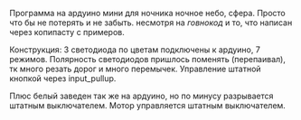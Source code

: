 Программа на ардуино мини для ночника ночное небо, сфера.
Просто что бы не потерять и не забыть.
несмотря на _говнокод_ и то, что написан через копипасту с примеров.


Конструкция:
3 светодиода по цветам подключены к ардуино, 7 режимов.
Полярность светодиодов пришлось поменять (перепаивал), тк много резать дорог и много перемычек.
Управление штатной кнопкой через input_pullup.


Плюс белый заведен так же на ардуино, но по минусу разрывается штатным выключателем.
Мотор управляется штатным выключателем.
